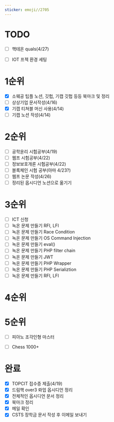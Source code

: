 ```yaml
---
sticker: emoji//2705
---
```


# TODO
- [ ] 핵테온 quals(4/27)
- [ ] IOT 프젝 환경 세팅


# 1순위
- [x] 소웨공 팁플 노션, 깃헙, 기캡 깃헙 등등 북마크 및 정리
- [ ] 상상기업 문서작성(4/16)
- [x] 기캡 티쳐블 머신 사용(4/14)
- [ ] 기캡 노션 작성(4/14)

# 2순위
- [ ] 공학윤리 시험공부(4/19)
- [ ] 웹프 시험공부(4/22)
- [ ] 정보보호개론 시험공부(4/22)
- [ ] 블록체인 시험 공부(아마 4/23?)
- [ ] 웹프 논문 작성(4/26)
- [ ] 정리된 옵시디언 노션으로 옮기기

# 3순위
- [ ] ICT 신청
- [ ] 녹온 문제 만들기 RFI, LFI
- [ ] 녹온 문제 만들기 Race Condition
- [ ] 녹온 문제 만들기 OS Command Injection
- [ ] 녹온 문제 만들기 eval()
- [ ] 녹온 문제 만들기 PHP filter chain
- [ ] 녹온 문제 만들기 JWT
- [ ] 녹온 문제 만들기 PHP Wrapper
- [ ] 녹온 문제 만들기 PHP Serializtion
- [ ] 녹온 문제 만들기 RFI, LFI

# 4순위

# 5순위
- [ ] 피아노 조각인형 마스터
- [ ] Chess 1000+


# 완료
- [x] TOPCIT 접수증 제출(4/19)
- [x] 드림핵 over3 롸업 옵시디언 정리
- [x] 전체적인 옵시디언 문서 정리
- [x] 북마크 정리
- [x] 메일 확인
- [x] CSTS 장학금 문서 작성 후 이메일 보내기

